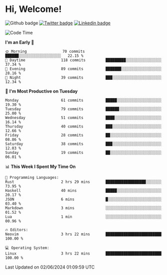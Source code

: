   # Hi, Welcome!
  ![Github badge](https://img.shields.io/github/followers/kraken-afk.svg?style=social&label=Follow&maxAge=2592000)
  [![Twitter badge](https://img.shields.io/badge/-Twitter-00acee?style=flat-square&logo=Twitter&logoColor=white)](https://twitter.com/trshppl)
  [![Linkedin badge](https://img.shields.io/badge/LinkedIn-0077B5?style=flat-square&logo=linkedin&logoColor=white)](https://www.linkedin.com/in/noveanrer)
<!--START_SECTION:waka-->
![Code Time](http://img.shields.io/badge/Code%20Time-226%20hrs%2050%20mins-blue)

**I'm an Early 🐤** 

```text
🌞 Morning                70 commits          ██████░░░░░░░░░░░░░░░░░░░   22.15 % 
🌆 Daytime                118 commits         █████████░░░░░░░░░░░░░░░░   37.34 % 
🌃 Evening                89 commits          ███████░░░░░░░░░░░░░░░░░░   28.16 % 
🌙 Night                  39 commits          ███░░░░░░░░░░░░░░░░░░░░░░   12.34 % 
```
📅 **I'm Most Productive on Tuesday** 

```text
Monday                   61 commits          █████░░░░░░░░░░░░░░░░░░░░   19.30 % 
Tuesday                  79 commits          ██████░░░░░░░░░░░░░░░░░░░   25.00 % 
Wednesday                51 commits          ████░░░░░░░░░░░░░░░░░░░░░   16.14 % 
Thursday                 40 commits          ███░░░░░░░░░░░░░░░░░░░░░░   12.66 % 
Friday                   28 commits          ██░░░░░░░░░░░░░░░░░░░░░░░   08.86 % 
Saturday                 38 commits          ███░░░░░░░░░░░░░░░░░░░░░░   12.03 % 
Sunday                   19 commits          ██░░░░░░░░░░░░░░░░░░░░░░░   06.01 % 
```


📊 **This Week I Spent My Time On** 

```text
💬 Programming Languages: 
Rust                     2 hrs 29 mins       ██████████████████░░░░░░░   73.95 % 
Haskell                  40 mins             █████░░░░░░░░░░░░░░░░░░░░   20.17 % 
JSON                     6 mins              █░░░░░░░░░░░░░░░░░░░░░░░░   03.40 % 
Markdown                 3 mins              ░░░░░░░░░░░░░░░░░░░░░░░░░   01.52 % 
Lua                      1 min               ░░░░░░░░░░░░░░░░░░░░░░░░░   00.96 % 

🔥 Editors: 
Neovim                   3 hrs 22 mins       █████████████████████████   100.00 % 

💻 Operating System: 
Linux                    3 hrs 22 mins       █████████████████████████   100.00 % 
```


 Last Updated on 02/06/2024 01:09:59 UTC
<!--END_SECTION:waka-->